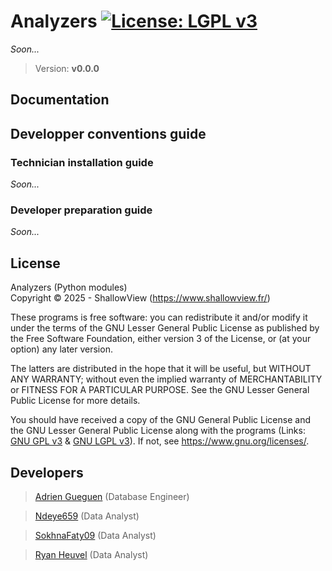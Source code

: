 # Analyzers [![License: LGPL v3](https://img.shields.io/badge/License-LGPL_v3-orange.svg)](COPYING.LESSER)
_Soon..._

> Version: **v0.0.0**

## Documentation

## Developper conventions guide



### Technician installation guide
_Soon..._
### Developer preparation guide
_Soon..._

## License
Analyzers (Python modules)  
Copyright &copy; 2025 - ShallowView (https://www.shallowview.fr/)

These programs is free software: you can redistribute it and/or modify it under
the terms of the GNU Lesser General Public License as published by the Free
Software Foundation, either version 3 of the License, or (at your option) any
later version.

The latters are distributed in the hope that it will be useful, but WITHOUT ANY
WARRANTY; without even the implied warranty of MERCHANTABILITY or FITNESS FOR A
PARTICULAR PURPOSE. See the GNU Lesser General Public License for more details.

You should have received a copy of the GNU General Public License and the GNU
Lesser General Public License along with the programs (Links:
[GNU GPL v3](COPYING) & [GNU LGPL v3](COPYING.LESSER)). If not, see
https://www.gnu.org/licenses/.

## Developers
> [Adrien Gueguen](https://github.com/agueguen-LR) (Database Engineer)

> [Ndeye659](https://github.com/Ndeye659) (Data Analyst)

> [SokhnaFaty09](https://github.com/SokhnaFaty09) (Data Analyst)

> [Ryan Heuvel](https://github.com/I-love-C) (Data Analyst)